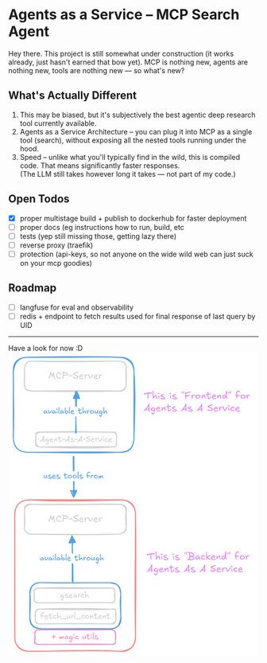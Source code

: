 # Agents as a Service – MCP Search Agent

Hey there. This project is still somewhat under construction (it works already, just hasn't earned that bow yet).
MCP is nothing new, agents are nothing new, tools are nothing new — so what's new?

## What's Actually Different

1. This may be biased, but it's subjectively the best agentic deep research tool currently available.
2. Agents as a Service Architecture – you can plug it into MCP as a single tool (search), without exposing all the nested tools running under the hood.
3. Speed – unlike what you'll typically find in the wild, this is compiled code. That means significantly faster responses.  
   (The LLM still takes however long it takes — not part of my code.)

## Open Todos
- [x] proper multistage build + publish to dockerhub for faster deployment
- [ ] proper docs (eg instructions how to run, build, etc
- [ ] tests (yep still missing those, getting lazy there)
- [ ] reverse proxy (traefik)
- [ ] protection (api-keys, so not anyone on the wide wild web can just suck on your mcp goodies)

## Roadmap
- [ ] langfuse for eval and observability
- [ ] redis + endpoint to fetch results used for final response of last query by UID

---

Have a look for now :D
![](./imgs/agent_as_a_service.png)

